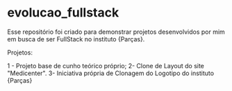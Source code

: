 # evolucao_fullstack
Esse repositório foi criado para demonstrar projetos desenvolvidos por mim em busca de ser FullStack no instituto {Parças}.

Projetos:

1 - Projeto base de cunho teórico próprio;
2- Clone de Layout do site "Medicenter". 
3- Iniciativa própria de Clonagem do Logotipo do instituto {Parças}
